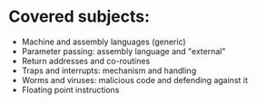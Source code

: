 # Covered subjects:

* Machine and assembly languages (generic)
* Parameter passing: assembly language and "external"
* Return addresses and co-routines
* Traps and interrupts: mechanism and handling
* Worms and viruses: malicious code and defending against it
* Floating point instructions
